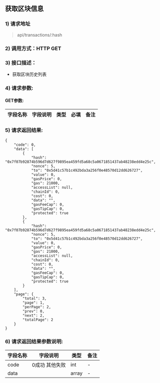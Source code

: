 ## 获取区块信息

### 1) 请求地址

>api/transactions/:hash

### 2) 调用方式：HTTP GET

### 3) 接口描述：

* 获取区块历史列表

### 4) 请求参数:

#### GET参数:
| 字段名称      | 字段说明 | 类型     | 必填  | 备注     |
|-----------| ----  |--------|-----|--------|

### 5) 请求返回结果:

```
{
    "code": 0,
    "data": [
        {
            "hash": "0x7f07b92874b596d7d627f9895ea459fd5a68c5a0671851437ab48238edd4e25c",
            "nonce": 5,
            "to": "0x5d41c57b1c492bda3a256f0e48570d12dd626727",
            "value": 0,
            "gasPrice": 0,
            "gas": 21000,
            "accessList": null,
            "chainId": 0,
            "cost": 0,
            "data": "",
            "gasFeeCap": 0,
            "gasTipCap": 0,
            "protected": true
        },
        {
            "hash": "0x7f07b92874b596d7d627f9895ea459fd5a68c5a0671851437ab48238edd4e25c",
            "nonce": 5,
            "to": "0x5d41c57b1c492bda3a256f0e48570d12dd626727",
            "value": 0,
            "gasPrice": 0,
            "gas": 21000,
            "accessList": null,
            "chainId": 0,
            "cost": 0,
            "data": "",
            "gasFeeCap": 0,
            "gasTipCap": 0,
            "protected": true
        }
    ],
    "page": {
        "total": 3,
        "page": 1,
        "perPage": 2,
        "prev": 0,
        "next": 2,
        "totalPage": 2
    }
}
```

### 6) 请求返回结果参数说明:
| 字段名称 | 字段说明     | 类型    | 备注 |
|------|----------|-------|----  |
| code | 0成功 其他失败 | int   | - | 
| data |          | array | - |
